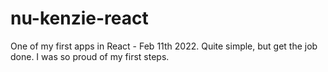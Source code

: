 # nu-kenzie-react

One of my first apps in React - Feb 11th 2022. Quite simple, but get the job done. I was so proud of my first steps.
